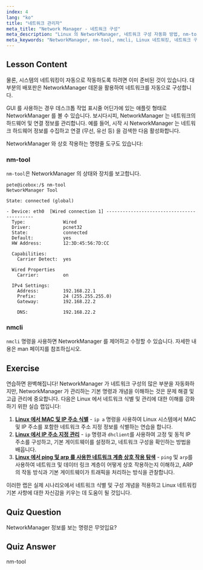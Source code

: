 ```yaml
---
index: 4
lang: "ko"
title: "네트워크 관리자"
meta_title: "Network Manager - 네트워크 구성"
meta_description: "Linux 의 NetworkManager, 네트워크 구성 자동화 방법, nm-tool 및 nmcli 명령 사용법에 대해 알아보세요. 이 초보자 가이드로 시작하세요!"
meta_keywords: "NetworkManager, nm-tool, nmcli, Linux 네트워킹, 네트워크 구성, Linux 튜토리얼, 초보자 가이드"
---
```


## Lesson Content

물론, 시스템의 네트워킹이 자동으로 작동하도록 하려면 이미 준비된 것이 있습니다. 대부분의 배포판은 NetworkManager 데몬을 활용하여 네트워크를 자동으로 구성합니다.

GUI 를 사용하는 경우 데스크톱 작업 표시줄 어딘가에 있는 애플릿 형태로 NetworkManager 를 볼 수 있습니다. 보시다시피, NetworkManager 는 네트워크의 하드웨어 및 연결 정보를 관리합니다. 예를 들어, 시작 시 NetworkManager 는 네트워크 하드웨어 정보를 수집하고 연결 (무선, 유선 등) 을 검색한 다음 활성화합니다.

NetworkManager 와 상호 작용하는 명령줄 도구도 있습니다:

### nm-tool

`nm-tool`은 NetworkManager 의 상태와 장치를 보고합니다.

```plaintext
pete@icebox:/$ nm-tool
NetworkManager Tool

State: connected (global)

- Device: eth0  [Wired connection 1] -------------------------------------------
  Type:              Wired
  Driver:            pcnet32
  State:             connected
  Default:           yes
  HW Address:        12:3D:45:56:7D:CC

  Capabilities:
    Carrier Detect:  yes

  Wired Properties
    Carrier:         on

  IPv4 Settings:
    Address:         192.168.22.1
    Prefix:          24 (255.255.255.0)
    Gateway:         192.168.22.2

    DNS:             192.168.22.2
```

### nmcli

`nmcli` 명령을 사용하면 NetworkManager 를 제어하고 수정할 수 있습니다. 자세한 내용은 man 페이지를 참조하십시오.

## Exercise

연습하면 완벽해집니다! NetworkManager 가 네트워크 구성의 많은 부분을 자동화하지만, NetworkManager 가 관리하는 기본 명령과 개념을 이해하는 것은 문제 해결 및 고급 관리에 중요합니다. 다음은 Linux 에서 네트워크 식별 및 관리에 대한 이해를 강화하기 위한 실습 랩입니다:

1. **[Linux 에서 MAC 및 IP 주소 식별](https://labex.io/ko/labs/comptia-identify-mac-and-ip-addresses-in-linux-592731)** - `ip a` 명령을 사용하여 Linux 시스템에서 MAC 및 IP 주소를 포함한 네트워크 주소 지정 정보를 식별하는 연습을 합니다.
2. **[Linux 에서 IP 주소 지정 관리](https://labex.io/ko/labs/comptia-manage-ip-addressing-in-linux-592736)** - `ip` 명령과 `dhclient`를 사용하여 고정 및 동적 IP 주소를 구성하고, 기본 게이트웨이를 설정하고, 네트워크 구성을 확인하는 방법을 배웁니다.
3. **[Linux 에서 ping 및 arp 를 사용한 네트워크 계층 상호 작용 탐색](https://labex.io/ko/labs/comptia-explore-network-layer-interaction-with-ping-and-arp-in-linux-592746)** - `ping` 및 `arp`를 사용하여 네트워크 및 데이터 링크 계층이 어떻게 상호 작용하는지 이해하고, ARP 의 작동 방식과 기본 게이트웨이가 트래픽을 처리하는 방식을 관찰합니다.

이러한 랩은 실제 시나리오에서 네트워크 식별 및 구성 개념을 적용하고 Linux 네트워킹 기본 사항에 대한 자신감을 키우는 데 도움이 될 것입니다.

## Quiz Question

NetworkManager 정보를 보는 명령은 무엇입요?

## Quiz Answer

nm-tool
